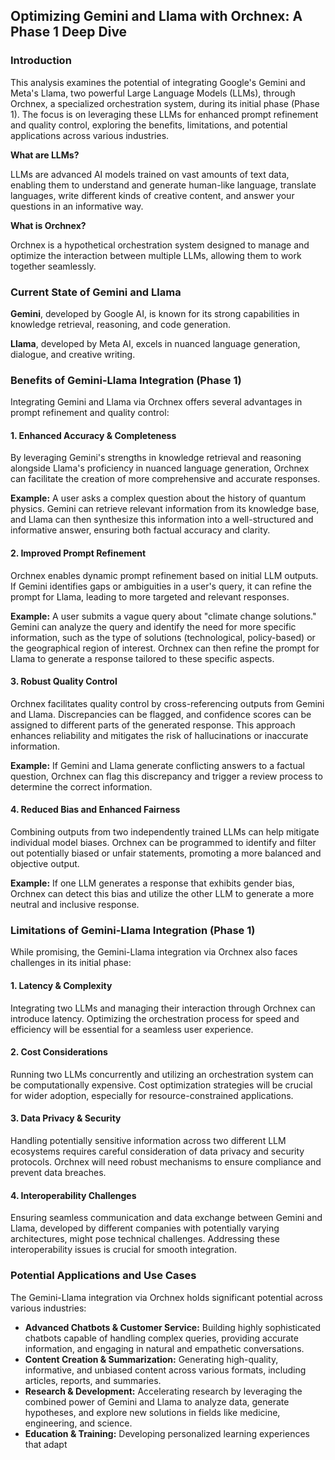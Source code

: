 ## Optimizing Gemini and Llama with Orchnex: A Phase 1 Deep Dive 

### Introduction

This analysis examines the potential of integrating Google's Gemini and Meta's Llama, two powerful Large Language Models (LLMs), through Orchnex, a specialized orchestration system, during its initial phase (Phase 1). The focus is on leveraging these LLMs for enhanced prompt refinement and quality control, exploring the benefits, limitations, and potential applications across various industries.

**What are LLMs?** 

LLMs are advanced AI models trained on vast amounts of text data, enabling them to understand and generate human-like language, translate languages, write different kinds of creative content, and answer your questions in an informative way.

**What is Orchnex?**

Orchnex is a hypothetical orchestration system designed to manage and optimize the interaction between multiple LLMs, allowing them to work together seamlessly. 

### Current State of Gemini and Llama

**Gemini**, developed by Google AI, is known for its strong capabilities in knowledge retrieval, reasoning, and code generation. 

**Llama**, developed by Meta AI, excels in nuanced language generation, dialogue, and creative writing.

### Benefits of Gemini-Llama Integration (Phase 1)

Integrating Gemini and Llama via Orchnex offers several advantages in prompt refinement and quality control:

#### 1. Enhanced Accuracy & Completeness

By leveraging Gemini's strengths in knowledge retrieval and reasoning alongside Llama's proficiency in nuanced language generation, Orchnex can facilitate the creation of more comprehensive and accurate responses.  

**Example:** A user asks a complex question about the history of quantum physics. Gemini can retrieve relevant information from its knowledge base, and Llama can then synthesize this information into a well-structured and informative answer, ensuring both factual accuracy and clarity.

#### 2. Improved Prompt Refinement

Orchnex enables dynamic prompt refinement based on initial LLM outputs. If Gemini identifies gaps or ambiguities in a user's query, it can refine the prompt for Llama, leading to more targeted and relevant responses. 

**Example:** A user submits a vague query about "climate change solutions." Gemini can analyze the query and identify the need for more specific information, such as the type of solutions (technological, policy-based) or the geographical region of interest. Orchnex can then refine the prompt for Llama to generate a response tailored to these specific aspects.

#### 3. Robust Quality Control

Orchnex facilitates quality control by cross-referencing outputs from Gemini and Llama. Discrepancies can be flagged, and confidence scores can be assigned to different parts of the generated response. This approach enhances reliability and mitigates the risk of hallucinations or inaccurate information. 

**Example:** If Gemini and Llama generate conflicting answers to a factual question, Orchnex can flag this discrepancy and trigger a review process to determine the correct information.

#### 4. Reduced Bias and Enhanced Fairness

Combining outputs from two independently trained LLMs can help mitigate individual model biases. Orchnex can be programmed to identify and filter out potentially biased or unfair statements, promoting a more balanced and objective output. 

**Example:** If one LLM generates a response that exhibits gender bias, Orchnex can detect this bias and utilize the other LLM to generate a more neutral and inclusive response.

### Limitations of Gemini-Llama Integration (Phase 1)

While promising, the Gemini-Llama integration via Orchnex also faces challenges in its initial phase:

#### 1. Latency & Complexity

Integrating two LLMs and managing their interaction through Orchnex can introduce latency. Optimizing the orchestration process for speed and efficiency will be essential for a seamless user experience.

#### 2. Cost Considerations

Running two LLMs concurrently and utilizing an orchestration system can be computationally expensive. Cost optimization strategies will be crucial for wider adoption, especially for resource-constrained applications.

#### 3. Data Privacy & Security

Handling potentially sensitive information across two different LLM ecosystems requires careful consideration of data privacy and security protocols. Orchnex will need robust mechanisms to ensure compliance and prevent data breaches.

#### 4. Interoperability Challenges

Ensuring seamless communication and data exchange between Gemini and Llama, developed by different companies with potentially varying architectures, might pose technical challenges. Addressing these interoperability issues is crucial for smooth integration.

### Potential Applications and Use Cases

The Gemini-Llama integration via Orchnex holds significant potential across various industries:

* **Advanced Chatbots & Customer Service:** Building highly sophisticated chatbots capable of handling complex queries, providing accurate information, and engaging in natural and empathetic conversations.
* **Content Creation & Summarization:** Generating high-quality, informative, and unbiased content across various formats, including articles, reports, and summaries.
* **Research & Development:** Accelerating research by leveraging the combined power of Gemini and Llama to analyze data, generate hypotheses, and explore new solutions in fields like medicine, engineering, and science.
* **Education & Training:** Developing personalized learning experiences that adapt